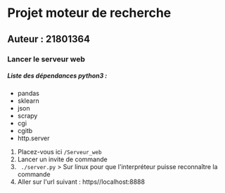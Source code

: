 # Projet moteur de recherche

## Auteur : 21801364


### Lancer le serveur web

##### Liste des dépendances python3 :
* pandas
* sklearn
* json
* scrapy
* cgi 
* cgitb
* http.server


1. Placez-vous ici ```/Serveur_web```
2. Lancer un invite de commande
3. ``` ./server.py``` > Sur linux pour que l'interpréteur puisse reconnaître la commande
3. Aller sur l'url suivant : https//localhost:8888

